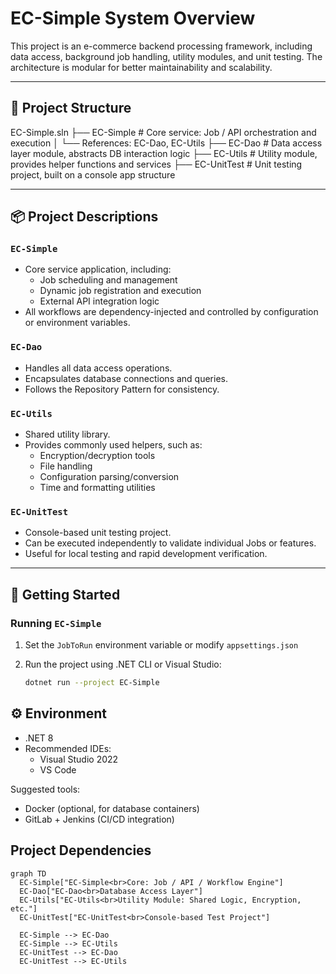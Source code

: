 # EC-Simple System Overview

This project is an e-commerce backend processing framework, including data access, background job handling, utility modules, and unit testing. The architecture is modular for better maintainability and scalability.

---

## 🧩 Project Structure

EC-Simple.sln 
├── EC-Simple # Core service: Job / API orchestration and execution 
│ └── References: EC-Dao, EC-Utils 
├── EC-Dao # Data access layer module, abstracts DB interaction logic 
├── EC-Utils # Utility module, provides helper functions and services 
├── EC-UnitTest # Unit testing project, built on a console app structure

---

## 📦 Project Descriptions

### `EC-Simple`
- Core service application, including:
  - Job scheduling and management
  - Dynamic job registration and execution
  - External API integration logic
- All workflows are dependency-injected and controlled by configuration or environment variables.

### `EC-Dao`
- Handles all data access operations.
- Encapsulates database connections and queries.
- Follows the Repository Pattern for consistency.

### `EC-Utils`
- Shared utility library.
- Provides commonly used helpers, such as:
  - Encryption/decryption tools
  - File handling
  - Configuration parsing/conversion
  - Time and formatting utilities

### `EC-UnitTest`
- Console-based unit testing project.
- Can be executed independently to validate individual Jobs or features.
- Useful for local testing and rapid development verification.

---

## 🚀 Getting Started

### Running `EC-Simple`

1. Set the `JobToRun` environment variable or modify `appsettings.json`
2. Run the project using .NET CLI or Visual Studio:

   ```bash
   dotnet run --project EC-Simple

## ⚙️ Environment
* .NET 8
* Recommended IDEs:
    * Visual Studio 2022
    * VS Code

Suggested tools:
* Docker (optional, for database containers)
* GitLab + Jenkins (CI/CD integration)

## Project Dependencies
```mermaid
graph TD
  EC-Simple["EC-Simple<br>Core: Job / API / Workflow Engine"]
  EC-Dao["EC-Dao<br>Database Access Layer"]
  EC-Utils["EC-Utils<br>Utility Module: Shared Logic, Encryption, etc."]
  EC-UnitTest["EC-UnitTest<br>Console-based Test Project"]

  EC-Simple --> EC-Dao
  EC-Simple --> EC-Utils
  EC-UnitTest --> EC-Dao
  EC-UnitTest --> EC-Utils
```